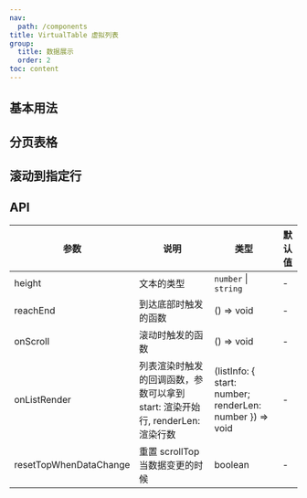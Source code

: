 ```yaml
---
nav:
  path: /components
title: VirtualTable 虚拟列表
group:
  title: 数据展示
  order: 2
toc: content
---
```


## 基本用法

<code src="./demo/easyTable.tsx"></code>

## 分页表格

<code src="./demo/paginationTable.tsx"></code>

## 滚动到指定行

<code src="./demo/scrollTo.tsx"></code>

## API

| 参数                   | 说明                                                                          | 类型                                                     | 默认值 |
| ---------------------- | ----------------------------------------------------------------------------- | -------------------------------------------------------- | ------ |
| height                 | 文本的类型                                                                    | `number` \| `string`                                     | -      |
| reachEnd               | 到达底部时触发的函数                                                          | () => void                                               | -      |
| onScroll               | 滚动时触发的函数                                                              | () => void                                               | -      |
| onListRender           | 列表渲染时触发的回调函数，参数可以拿到 start: 渲染开始行, renderLen: 渲染行数 | (listInfo: { start: number; renderLen: number }) => void | -      |
| resetTopWhenDataChange | 重置 scrollTop 当数据变更的时候                                               | boolean                                                  | -      |
